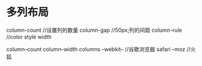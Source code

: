 # 多列布局

column-count //设置列的数量
column-gap //50px;列的间距
column-rule //color style width

column–count
column–width
columns
–webkit– //谷歌浏览器 safari
–moz //火狐
